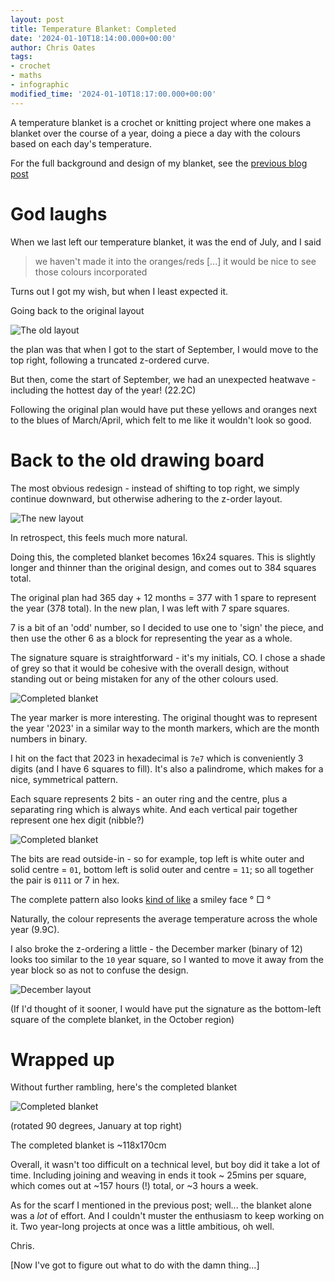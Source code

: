 ```yaml
---
layout: post
title: Temperature Blanket: Completed
date: '2024-01-10T18:14:00.000+00:00'
author: Chris Oates
tags:
- crochet
- maths
- infographic
modified_time: '2024-01-10T18:17:00.000+00:00'
---
```


A temperature blanket is a crochet or knitting project where one makes a blanket over the course of a year, doing a piece a day with the colours based on each day's temperature.

For the full background and design of my blanket, see the [previous blog post](https://oatzy.github.io/2023/07/30/temperature-blanket.html)

# God laughs

When we last left our temperature blanket, it was the end of July, and I said

> we haven't made it into the oranges/reds [...] it would be nice to see those colours incorporated

Turns out I got my wish, but when I least expected it.

Going back to the original layout

![The old layout](/assets/blanket_complete/old-layout.png)

the plan was that when I got to the start of September, I would move to the top right, following a truncated z-ordered curve.

But then, come the start of September, we had an unexpected heatwave - including the hottest day of the year! (22.2C)

Following the original plan would have put these yellows and oranges next to the blues of March/April, which felt to me like it wouldn't look so good.

# Back to the old drawing board

The most obvious redesign - instead of shifting to top right, we simply continue downward, but otherwise adhering to the z-order layout.

![The new layout](/assets/blanket_complete/new-layout.png)

In retrospect, this feels much more natural.

Doing this, the completed blanket becomes 16x24 squares. This is slightly longer and thinner than the original design, and comes out to 384 squares total.

The original plan had 365 day + 12 months = 377 with 1 spare to represent the year (378 total). In the new plan, I was left with 7 spare squares.

7 is a bit of an 'odd' number, so I decided to use one to 'sign' the piece, and then use the other 6 as a block for representing the year as a whole.

The signature square is straightforward - it's my initials, CO. I chose a shade of grey so that it would be cohesive with the overall design, without standing out or being mistaken for any of the other colours used.

![Completed blanket](/assets/blanket_complete/signature-square.jpg)

The year marker is more interesting. The original thought was to represent the year '2023' in a similar way to the month markers, which are the month numbers in binary.

I hit on the fact that 2023 in hexadecimal is `7e7` which is conveniently 3 digits (and I have 6 squares to fill). It's also a palindrome, which makes for a nice, symmetrical pattern.

Each square represents 2 bits - an outer ring and the centre, plus a separating ring which is always white. And each vertical pair together represent one hex digit (nibble?)

![Completed blanket](/assets/blanket_complete/year-block.jpg)

The bits are read outside-in - so for example, top left is white outer and solid centre = `01`, bottom left is solid outer and centre = `11`; so all together the pair is `0111` or 7 in hex.

The complete pattern also looks [kind of like](https://en.wikipedia.org/wiki/Pareidolia) a smiley face ° □ °

Naturally, the colour represents the average temperature across the whole year (9.9C).

I also broke the z-ordering a little - the December marker (binary of 12) looks too similar to the `10` year square, so I wanted to move it away from the year block so as not to confuse the design.

![December layout](/assets/blanket_complete/december-layout.png)

(If I'd thought of it sooner, I would have put the signature as the bottom-left square of the complete blanket, in the October region)

# Wrapped up

Without further rambling, here's the completed blanket

![Completed blanket](/assets/blanket_complete/completed-blanket.jpg)

(rotated 90 degrees, January at top right)

The completed blanket is ~118x170cm

Overall, it wasn't too difficult on a technical level, but boy did it take a lot of time. Including joining and weaving in ends it took ~ 25mins per square, which comes out at ~157 hours (!) total, or ~3 hours a week.

As for the scarf I mentioned in the previous post; well... the blanket alone was a *lot* of effort. And I couldn't muster the enthusiasm to keep working on it. Two year-long projects at once was a little ambitious, oh well.

Chris.

[Now I've got to figure out what to do with the damn thing...]